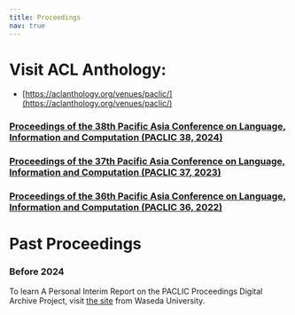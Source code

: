 ```yaml
---
title: Proceedings
nav: true
---
```

# Visit ACL Anthology:
- [https://aclanthology.org/venues/paclic/](https://aclanthology.org/venues/paclic/)
  
### [Proceedings of the 38th Pacific Asia Conference on Language, Information and Computation (PACLIC 38, 2024)]()

### [Proceedings of the 37th Pacific Asia Conference on Language, Information and Computation (PACLIC 37, 2023)]()

### [Proceedings of the 36th Pacific Asia Conference on Language, Information and Computation (PACLIC 36, 2022)]()

# Past Proceedings
### Before 2024
To learn A Personal Interim Report on the PACLIC Proceedings Digital Archive Project, visit [the site](https://github.com/evanwill/workshop-template/blob/main/README.md) from Waseda University.



